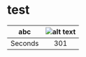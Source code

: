 # test


| abc |![alt text](http://www.freepngimg.com/download/castle/8-2-castle-free-png-image.png)  |
| :-----: | :-: | 
| Seconds | 301 | 
